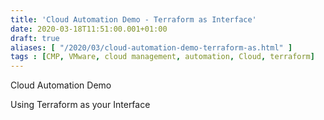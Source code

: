 ```yaml
---
title: 'Cloud Automation Demo - Terraform as Interface'
date: 2020-03-18T11:51:00.001+01:00
draft: true
aliases: [ "/2020/03/cloud-automation-demo-terraform-as.html" ]
tags : [CMP, VMware, cloud management, automation, Cloud, terraform]
---
```


Cloud Automation Demo

  

Using Terraform as your Interface
